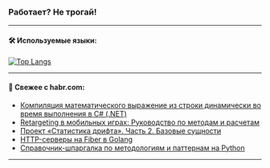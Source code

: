 ### Работает? Не трогай!

---
<!--
#### 🛠️ Technical stack:

![Java](https://img.shields.io/badge/Java-informational?logo=Oracle&style=flat&logoColor=white&color=FF4500)
![Kotlin](https://img.shields.io/badge/Kotlin-informational?logo=Kotlin&style=flat&logoColor=white&color=774D97)
![TS](https://img.shields.io/badge/TypeScript-informational?logo=typeScript&style=flat&logoColor=black&color=017acc)
![Python](https://img.shields.io/badge/Python-informational?logo=Python&style=flat&logoColor=black&color=ffdd54) <br>
![Spring](https://img.shields.io/badge/Spring-informational?logo=Spring&style=flat&logoColor=white&color=6DB33F) 
![SpringBoot](https://img.shields.io/badge/SpringBoot-informational?logo=SpringBoot&style=flat&logoColor=white&color=6DB33F)
![Nest](https://img.shields.io/badge/NestJS-informational?logo=NestJS&style=flat&logoColor=white&color=E0234E) 
![NodeJS](https://img.shields.io/badge/NodeJS-informational?logo=node.js&style=flat&logoColor=white&color=70A760)<br>
![PostgreSQL](https://img.shields.io/badge/PostgreSQL-informational?logo=PostgreSQL&style=flat&logoColor=white&color=DAA520)
![MongoDB](https://img.shields.io/badge/MongoDB-informational?logo=MongoDB&style=flat&logoColor=white&color=870000)
![Apache](https://img.shields.io/badge/Apache-informational?logo=apache&style=flat&logoColor=white&color=f74e28)

___ 
-->

#### 🛠️ Используемые языки:

[![Top Langs](https://github-readme-stats-u2qms2cxw-advtsettinggmailcoms-projects.vercel.app/api/top-langs/?username=zloylis&langs_count=10&hide_title=true&title_color=e6edf3&size_weight=0.5&count_weight=0.5&layout=compact&hide_progress=true&hide_border=true&theme=dracula)](https://github.com/zloylis)

<!---


####  :octocat:&nbsp;&nbsp; Статистика:

![GitHub stats](https://github-readme-stats-u2qms2cxw-advtsettinggmailcoms-projects.vercel.app/api?username=zloylis&show_icons=true&hide_border=true&theme=dracula&title_color=e6edf3&include_all_commits=true&count_private=true&hide_rank=false&hide_title=true&rank_icon=github)
-->
---

#### 💬 Свежее с habr.com:

<!-- BLOG-POST-LIST:START -->
- [Компиляция математического выражение из строки динамически во время выполнения в C# &lpar;.NET&rpar;](https://habr.com/ru/articles/842046/?utm_source=habrahabr&utm_medium=rss&utm_campaign=842046)
- [Retargeting в мобильных играх: Руководство по методам и расчетам](https://habr.com/ru/articles/842022/?utm_source=habrahabr&utm_medium=rss&utm_campaign=842022)
- [Проект «Статистика дрифта». Часть 2. Базовые сущности](https://habr.com/ru/articles/842020/?utm_source=habrahabr&utm_medium=rss&utm_campaign=842020)
- [HTTP-серверы на Fiber в Golang](https://habr.com/ru/companies/otus/articles/841194/?utm_source=habrahabr&utm_medium=rss&utm_campaign=841194)
- [Справочник-шпаргалка по методологиям и паттернам на Python](https://habr.com/ru/articles/841664/?utm_source=habrahabr&utm_medium=rss&utm_campaign=841664)
<!-- BLOG-POST-LIST:END -->

---

